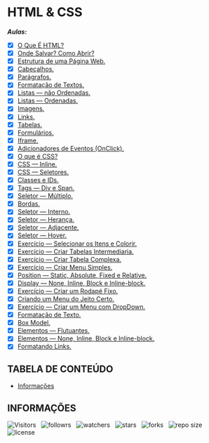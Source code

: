 <!-- TITLE -->
# HTML & CSS

***Aulas:***

- [x] [O Que É HTML?](https://github.com/Devsgeeknerd/o-que-e-html)
- [x] [Onde Salvar? Como Abrir?](https://github.com/Devsgeeknerd/onde-salvar-como-abrir)
- [x] [Estrutura de uma Página Web.](https://github.com/Devsgeeknerd/estrutura-de-uma-pagina-web)
- [x] [Cabeçalhos.](https://github.com/Devsgeeknerd/cabecalho)
- [x] [Parágrafos.](https://github.com/Devsgeeknerd/paragrafos)
- [x] [Formatação de Textos.](https://github.com/Devsgeeknerd/formatacao-de-textos)
- [x] [Listas — não Ordenadas.](https://github.com/Devsgeeknerd/lis-nao-ord-zp)
- [x] [Listas — Ordenadas.](https://github.com/Devsgeeknerd/lis-ord-zp)
- [x] [Imagens.](https://github.com/Devsgeeknerd/img-zp)
- [x] [Links.](https://github.com/Devsgeeknerd/links-zp)
- [x] [Tabelas.](https://github.com/Devsgeeknerd/tabelas-zp)
- [x] [Formulários.](https://github.com/Devsgeeknerd/formulario-zp)
- [x] [Iframe.](https://github.com/Devsgeeknerd/iframe-zp)
- [x] [Adicionadores de Eventos (OnClick).](https://github.com/Devsgeeknerd/adc-eve-zp)
- [x] [O que é CSS?](https://github.com/Devsgeeknerd/o-que-e-css-zp)
- [x] [CSS — Inline.](https://github.com/Devsgeeknerd/css-inline-zp)
- [x] [CSS — Seletores.](https://github.com/Devsgeeknerd/css-seletores-zp)
- [x] [Classes e IDs.](https://github.com/Devsgeeknerd/classes-e-ids-zp)
- [x] [Tags — Div e Span.](https://github.com/Devsgeeknerd/tags-div-span-zp)
- [x] [Seletor — Múltiplo.](https://github.com/Devsgeeknerd/seletor-multiplo-zp)
- [x] [Bordas.](https://github.com/Devsgeeknerd/bordas-zp)
- [x] [Seletor — Interno.](https://github.com/Devsgeeknerd/seletor-interno-zp)
- [x] [Seletor — Herança.](https://github.com/Devsgeeknerd/sel-her)
- [x] [Seletor — Adjacente.](https://github.com/Devsgeeknerd/sel-adj)
- [x] [Seletor — Hover.](https://github.com/Devsgeeknerd/sel-hov)
- [x] [Exercício — Selecionar os Itens e Colorir.](https://github.com/Devsgeeknerd/exe-sel-ite-col)
- [x] [Exercício — Criar Tabelas Intermediaria.](https://github.com/Devsgeeknerd/exe-cri-tab-int)
- [x] [Exercício — Criar Tabela Complexa.](https://github.com/Devsgeeknerd/exe-cri-tab-com)
- [x] [Exercício — Criar Menu Simples.](https://github.com/Devsgeeknerd/exe-cri-men-sim)
- [x] [Position — Static, Absolute, Fixed e Relative.](https://github.com/Devsgeeknerd/pos-sta-abs-fix-rel)
- [x] [Display — None, Inline, Block e Inline-block.](https://github.com/Devsgeeknerd/dis-non-inl-blo)
- [x] [Exercício — Criar um Rodapé Fixo.](https://github.com/Devsgeeknerd/exe-cri-um-rod-fix)
- [x] [Criando um Menu do Jeito Certo.](https://github.com/Devsgeeknerd/cri-um-men-do-jei-cer)
- [x] [Exercício — Criar um Menu com DropDown.](https://github.com/Devsgeeknerd/exe-cri-um-men-com-dro-dow)
- [x] [Formatação de Texto.](https://github.com/Devsgeeknerd/for-tex)
- [x] [Box Model.](https://github.com/Devsgeeknerd/box-mod)
- [x] [Elementos — Flutuantes.](https://github.com/Devsgeeknerd/ele-flu)
- [x] [Elementos — None, Inline, Block e Inline-block.](https://github.com/Devsgeeknerd/ele)
- [x] [Formatando Links.](https://github.com/Devsgeeknerd/for-links)

<!-- TABLE OF CONTENTS -->
## TABELA DE CONTEÚDO

<!-- - [Vista por cima](#vista-por-cima) -->
<!--  - [Foto da tela](#foto-da-tela) -->
<!--  - [Links](#links) -->
<!-- - [Meu processo](#meu-processo) -->
<!--  - [Contruido com](#construido-com) -->
<!--  - [O que aprendi](#o-que-aprendi) -->
<!--  - [Desenvolvimento contínuo](#desenvolvimento-contínuo) -->
<!--  - [Recusos úteis](#recursos-úteis) -->
<!-- - [Autor](#autor) -->
<!-- - [Agradecimentos](#agradecimentos) -->
- [Informações](#informações)

<!-- OVERVIEW -->
<!-- ## VISTA POR CIMA -->

<!-- SCREENSHOT -->
<!-- ### FOTO DA TELA -->

<!-- LINKS -->
<!-- ### LINKS -->

<!-- MY PROCESS -->
<!-- ## MEU PROCESSO -->

<!-- BUILT WITH -->
<!-- ### CONSTRUIDO COM -->

<!-- WHAT I LEARNED -->
<!-- ### O QUE APRENDI -->

<!-- CONTINUED DEVELOPMENT -->
<!-- ### DESENVOLVIMENTO CONTÍNUO -->

<!-- USEFUL RESOURCES -->
<!-- ### RECURSOS ÚTEIS -->

<!-- AUTHOR -->
<!-- ## AUTOR -->

<!-- ACKNOWLEDGMENTS -->
<!-- ## AGRADECIMENTOS -->

<!-- INFORMATION -->
## INFORMAÇÕES

![Visitors](https://api.visitorbadge.io/api/visitors?path=Devsgeeknerd%2F&html-e-css-front-end-zplabel=Visitantes&labelColor=%23f9e64f&countColor=%23008000&style=plastic "Total de Visitas")
&nbsp;
![followrs](https://img.shields.io/github/followers/Devsgeeknerd?style=plastic&label=SEGUIDORES&labelColor=f9e64f "Total de Seguidores")
&nbsp;
![watchers](https://img.shields.io/github/watchers/Devsgeeknerd/html-e-css-front-end-zp?style=plastic&label=OBSERVADORES&labelColor=f9e64f "Total de Observadores")
&nbsp;
![stars](https://img.shields.io/github/stars/Devsgeeknerd/html-e-css-front-end-zp?style=plastic&label=ESTRELAS&labelColor=f9e64f "Total de Estrelas Recebidas")
&nbsp;
![forks](https://img.shields.io/github/forks/Devsgeeknerd/html-e-css-front-end-zp?style=plastic&label=BIFURCAÇÕES&labelColor=f9e64f "Total de Bifurcações")
&nbsp;
![repo size](https://img.shields.io/github/repo-size/Devsgeeknerd/html-e-css-front-end-zp?style=plastic&label=TAMANHO&labelColor=f9e64f "Tamanho do Repositório")
&nbsp;
![license](https://img.shields.io/github/license/Devsgeeknerd/html-e-css-front-end-zp?style=plastic&label=LICENÇA&labelColor=f9e64f "Licença do Repositório")
